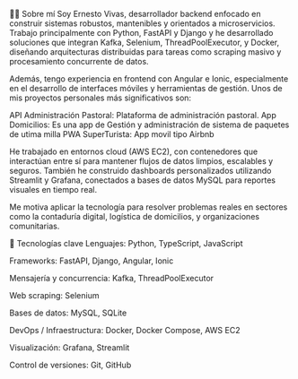 👨‍💻 Sobre mí
Soy Ernesto Vivas, desarrollador backend enfocado en construir sistemas robustos, mantenibles y orientados a microservicios. Trabajo principalmente con Python, FastAPI y Django y he desarrollado soluciones que integran Kafka, Selenium, ThreadPoolExecutor, y Docker, diseñando arquitecturas distribuidas para tareas como scraping masivo y procesamiento concurrente de datos.

Además, tengo experiencia en frontend con Angular e Ionic, especialmente en el desarrollo de interfaces móviles y herramientas de gestión. Unos de mis proyectos personales más significativos son:

API Administración Pastoral: Plataforma de administración pastoral. 
App Domicilios: Es una app de Gestión y administración de sistema de paquetes de utima milla 
PWA SuperTurista: App movil tipo Airbnb

He trabajado en entornos cloud (AWS EC2), con contenedores que interactúan entre sí para mantener flujos de datos limpios, escalables y seguros. También he construido dashboards personalizados utilizando Streamlit y Grafana, conectados a bases de datos MySQL para reportes visuales en tiempo real.

Me motiva aplicar la tecnología para resolver problemas reales en sectores como la contaduría digital, logística de domicilios, y organizaciones comunitarias.

🧰 Tecnologías clave
Lenguajes: Python, TypeScript, JavaScript

Frameworks: FastAPI, Django, Angular, Ionic

Mensajería y concurrencia: Kafka, ThreadPoolExecutor

Web scraping: Selenium

Bases de datos: MySQL, SQLite

DevOps / Infraestructura: Docker, Docker Compose, AWS EC2

Visualización: Grafana, Streamlit

Control de versiones: Git, GitHub

